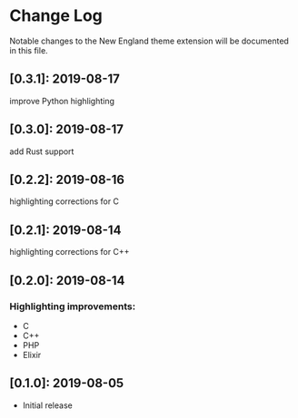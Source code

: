 # Change Log

Notable changes to the New England theme extension will be documented in this file.

## **[0.3.1]:** 2019-08-17
improve Python highlighting

## **[0.3.0]:** 2019-08-17
add Rust support

## **[0.2.2]:** 2019-08-16
highlighting corrections for C

## **[0.2.1]:** 2019-08-14
highlighting corrections for C++

## **[0.2.0]:** 2019-08-14

### Highlighting improvements:

- C
- C++
- PHP
- Elixir

## **[0.1.0]:** 2019-08-05

- Initial release

